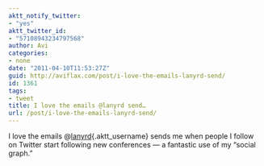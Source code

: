 ```yaml
---
aktt_notify_twitter:
- "yes"
aktt_twitter_id:
- "57108943234797568"
author: Avi
categories:
- none
date: "2011-04-10T11:53:27Z"
guid: http://aviflax.com/post/i-love-the-emails-lanyrd-send/
id: 1361
tags:
- tweet
title: I love the emails @lanyrd send…
url: /post/i-love-the-emails-lanyrd-send/
---
```

I love the emails @[lanyrd](http://twitter.com/lanyrd){.aktt_username} sends me when people I follow on Twitter start following new conferences — a fantastic use of my “social graph.”